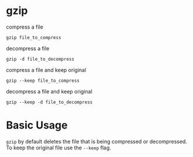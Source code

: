 # gzip

compress a file

    gzip file_to_compress


decompress a file

    gzip -d file_to_decompress


compress a file and keep original

    gzip --keep file_to_compress


decompress a file and keep original

    gzip --keep -d file_to_decompress



# Basic Usage

`gzip` by default deletes the file that is being compressed or decompressed. To
keep the original file use the `--keep` flag.


